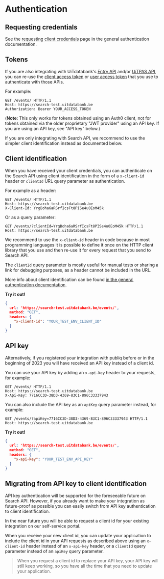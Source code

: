# Authentication

## Requesting credentials

See the [requesting client credentials](https://docs.publiq.be/docs/authentication/requesting-credentials) page in the general authentication documentation.

## Tokens

If you are also integrating with UiTdatabank's [Entry API](../entry-api/introduction.md) and/or [UiTPAS API](https://docs.publiq.be/docs/uitpas/introduction), you can re-use the [client access token](https://docs.publiq.be/docs/authentication/methods/client-access-token) or [user access token](https://docs.publiq.be/docs/authentication/methods/user-access-token) that you use to authenticate with those APIs.

For example:

```http
GET /events/ HTTP/1.1
Host: https://search-test.uitdatabank.be
Authorization: Bearer YOUR_ACCESS_TOKEN
```

(**Note**: This only works for tokens obtained using an Auth0 client, not for tokens obtained via the older proprietary "JWT provider" using an API key. If you are using an API key, see "API key" below.)

If you are only integrating with Search API, we recommend to use the simpler client identification instead as documented below.

## Client identification

When you have received your client credentials, you can authenticate on the Search API using client identification in the form of a `x-client-id` header or `clientId` URL query parameter as authentication.

For example as a header:

```http
GET /events/ HTTP/1.1
Host: https://search-test.uitdatabank.be
X-Client-Id: YrgBoha6aRSrfIcsFt8PISe4u0EoM45k
```

Or as a query parameter:

```
GET /events/?clientId=YrgBoha6aRSrfIcsFt8PISe4u0EoM45k HTTP/1.1
Host: https://search-test.uitdatabank.be
```

We recommend to use the `x-client-id` header in code because in most programming languages it is possible to define it once on the HTTP client library that you use and then re-use it for every request that you send to Search API.

The `clientId` query parameter is mostly useful for manual tests or sharing a link for debugging purposes, as a header cannot be included in the URL.

More info about client identification can be found [in the general authentication documentation](https://docs.publiq.be/docs/authentication/methods/client-identification).

**Try it out!**

```json http
{
  url: 'https://search-test.uitdatabank.be/events/',
  method: "GET",
  headers: {
    "x-client-id": "YOUR_TEST_ENV_CLIENT_ID"
  }
}
```

## API key

Alternatively, if you registered your integration with publiq before or in the beginning of 2023 you will have received an API key instead of a client id.

You can use your API key by adding an `x-api-key` header to your requests, for example:

```http
GET /events/ HTTP/1.1
Host: https://search-test.uitdatabank.be
X-Api-Key: 7716CC3D-38D3-4369-83C1-896C33337943
```

You can also include the API key as an `apiKey` query parameter instead, for example:

```http
GET /events/?apiKey=7716CC3D-38D3-4369-83C1-896C33337943 HTTP/1.1
Host: https://search-test.uitdatabank.be
```

**Try it out!**

```json http
{
  url: 'https://search-test.uitdatabank.be/events/',
  method: "GET",
  headers: {
    "x-api-key": "YOUR_TEST_ENV_API_KEY"
  }
}
```

## Migrating from API key to client identification

API key authentication will be supported for the foreseeable future on Search API. However, if you already want to make your integration as future-proof as possible you can easily switch from API key authentication to client identification.

In the near future you will be able to request a client id for your existing integration on our self-service portal.

When you receive your new client id, you can update your application to include the client id in your API requests as described above using an `x-client-id` header instead of an `x-api-key` header, or a `clientId` query parameter instead of an `apiKey` query parameter.

<!-- theme: success -->

> When you request a client id to replace your API key, your API key will still keep working, so you have all the time that you need to update your application.
